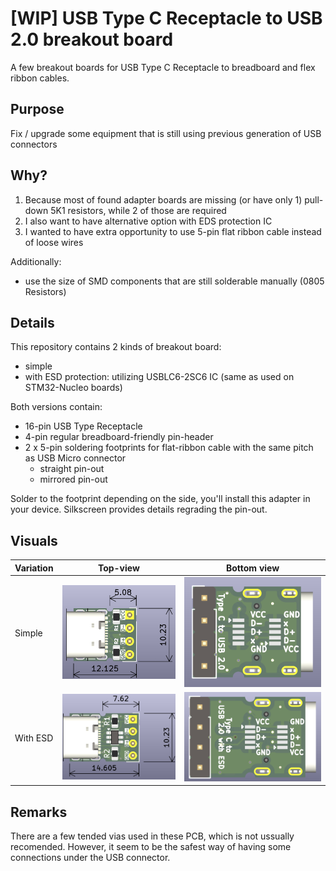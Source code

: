 # [WIP] USB Type C Receptacle to USB 2.0 breakout board

A few breakout boards for USB Type C Receptacle to breadboard and flex ribbon cables.

## Purpose

Fix / upgrade some equipment that is still using previous generation of USB connectors

## Why?

1. Because most of found adapter boards are missing (or have only 1) pull-down 5K1 resistors, while 2 of those are required
2. I also want to have alternative option with EDS protection IC
3. I wanted to have extra opportunity to use 5-pin flat ribbon cable instead of loose wires

Additionally:

- use the size of SMD components that are still solderable manually (0805 Resistors)

## Details

This repository contains 2 kinds of breakout board:

- simple
- with ESD protection: utilizing USBLC6-2SC6 IC (same as used on STM32-Nucleo boards)

Both versions contain:
- 16-pin USB Type Receptacle
- 4-pin regular breadboard-friendly pin-header
- 2 x 5-pin soldering footprints for flat-ribbon cable with the same pitch as USB Micro connector
	- straight pin-out
	- mirrored pin-out

Solder to the footprint depending on the side, you'll install this adapter in your device. Silkscreen provides details regrading the pin-out.

## Visuals

| Variation | Top-view | Bottom view |
| :---         |     :---:      | :---: |
| Simple   | ![Simple top view](images\render\TypeC_simple_top.png)     | ![Simple bottom view](images\render\TypeC_simple_bottom.png)    |
| With ESD     | ![ESD top view](images\render\TypeC_with_ESD_top.png)      | ![ESD bottom view](images\render\TypeC_with_ESD_bottom.png)      |

## Remarks

There are a few tended vias used in these PCB, which is not ussually recomended. However, it seem to be the safest way of having some connections under the USB connector.  


